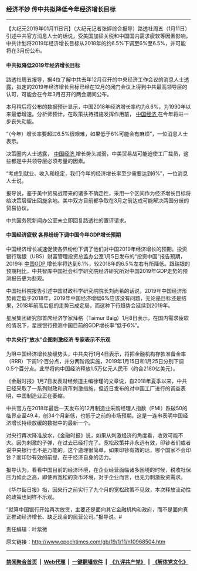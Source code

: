 ### 经济不妙 传中共拟降低今年经济增长目标
------------------------

<p>
 【大纪元2019年01月11日讯】（大纪元记者张婷综合报导）路透社周五（1月11日）引述中共官方消息人士的话说，受美国加征关税和中国国内需求疲软等因素影响，中共计划将2019年经济增长目标从2018年的约6.5%下调至6%至6.5%，并可能将在3月份公布。
</p>
<h4>
 中共拟降低2019年经济增长目标
</h4>
<p>
 路透社周五报导，据4位了解中共去年12月召开的中央经济工作会议的消息人士透露，拟定的2019年经济增长目标已经在12月的闭门会议上得到中共最高领导层的认可，可能会在今年3月召开的两会期间公布。
</p>
<p>
 本月稍后将公布的数据预计显示，中国2018年经济增长率约为6.6%，为1990年以来最低增速。分析师预计，在政策扶持措施发挥作用前，
 <a href="http://www.epochtimes.com/gb/tag/%E4%B8%AD%E5%9B%BD%E7%BB%8F%E6%B5%8E.html">
  中国经济
 </a>
 在今年将进一步丧失动能。
</p>
<p>
 “（今年）增长率要超过6.5%很艰难，如果低于6%可能会有麻烦”，一位消息人士表示。
</p>
<p>
 决策圈内人士透露，
 <a href="http://www.epochtimes.com/gb/tag/%E4%B8%AD%E5%9B%BD%E7%BB%8F%E6%B5%8E.html">
  中国经济
 </a>
 增长势头减弱，中美贸易战可能迫使工厂裁员，这些都是中共领导层必须考量的因素。
</p>
<p>
 “考虑到就业、收入和稳定，我们今年的经济增长率至少需要达到6%”，一位消息人士说。
</p>
<p>
 报导说，鉴于美中贸易战带来的诸多不确定性，采用一个区间作为经济增长目标将给决策层留出回旋余地。美中双方目前都争取在3月之前达成可能解决两国分歧的贸易协议。
</p>
<p>
 中共国务院新闻办公室未立即回复路透社的置评请求。
</p>
<h4>
 中国经济疲软 各界纷纷下调中国今年GDP增长预期
</h4>
<p>
 中国经济增长减速促使各界纷纷下调了他们对中国2019年经济增长的预期。投资银行瑞银（UBS）财富管理投资总监办公室1月5日发布的“投资中国”报告预期，2019年
 <a href="http://www.epochtimes.com/gb/tag/%E4%B8%AD%E5%9B%BDgdp.html">
  中国GDP
 </a>
 增长率将达到6.1%，较2018年的6.5%左右有所降低。跟瑞银的预期相比，中共智库中国社会科学研究院经济研究所对中国2019年GDP走势的预测报告更为悲观。
</p>
<p>
 中国社科院报告引述中国财政科学研究院院长刘尚希的话说，2019年中国经济形势肯定低于2018年，2019年中国经济增幅6%应该没有问题，无论是目标还是结果，2018年前高后低的走势已成定局，而这种下行趋势会延续到2019年。
</p>
<p>
 星展集团研究部首席经济学家拜格（Taimur Baig）1月8日表示，在国内需求疲软的情况下，星展银行预测中国目前的GDP增长率“低于6%”。
</p>
<h4>
 中共央行“放水”企图刺激经济 专家表示不乐观
</h4>
<p>
 为阻中国经济增长放缓势头，中共央行1月4日表示，将把金融机构存款准备金率（RRR）下调1个百分点，并分两阶段实施，2019年1月15日和1月25日分别下调0.5个百分点。此举将向中国经济释放1.5万亿元人民币（约合2180亿美元）。
</p>
<p>
 《金融时报》1月7日发表财经频道主编徐瑾的文章说，自2018年夏季以来，中共已经采取了一系列财政和货币刺激措施，但近日发布的对中国工厂进行的调查表明，中国制造业正在萎缩。
</p>
<p>
 中共官方在2018年最后一天发布的12月制造业采购经理人指数（PMI）跌破50的临界点至49.4，创34个月新低，也低于之前的市场预期。这是一连串表明中国经济增长持续放缓的数据中的最新一个。
</p>
<p>
 对央行再次降准放水，《金融时报》说，如果从刺激经济的角度看，收效可能不大。因为刺激的子弹，在过去已经打完了。宽松政策并非永远有效，印钞者们或者说中央银行也不是万能的。这个道理很简单，如果印钞有效的话，哪个国家不会印钞？而印钞有效的前提，在于经济自身的活力。
</p>
<p>
 报导认为，看看中国目前的经济环境，在企业经营面临诸多困境的时候，税收社保压力如此之高，即使再宽松的货币环境，对于企业而言，也无力刺激投资需求。
</p>
<p>
 《华尔街日报》指，因央行之前实行了九个月的宽松政策不见效，本次释放流动性的政策也同样不乐观。
</p>
<p>
 “就算中国银行开始再次放贷，主要还是面向其它金融机构和政府，而不是面向真正推动经济增长、缺乏现金的民营公司。”报导说。#
</p>
<p>
 责任编辑：叶紫微
</p>

原文链接：http://www.epochtimes.com/gb/19/1/11/n10968504.htm


------------------------
#### [禁闻聚合首页](https://github.com/gfw-breaker/banned-news/blob/master/README.md) &nbsp;|&nbsp; [Web代理](https://github.com/gfw-breaker/open-proxy/blob/master/README.md) &nbsp;|&nbsp; [一键翻墙软件](https://github.com/gfw-breaker/nogfw/blob/master/README.md) &nbsp;|&nbsp; [《九评共产党》](https://github.com/gfw-breaker/9ping.md/blob/master/README.md#九评之一评共产党是什么) &nbsp;|&nbsp; [《解体党文化》](https://github.com/gfw-breaker/jtdwh.md/blob/master/README.md#绪论)